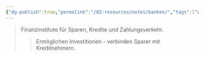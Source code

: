 ```yaml
---
{"dg-publish":true,"permalink":"/02-resources/notes/banken/","tags":["wirtschaft/finanzsektor","BWL"],"noteIcon":"","updated":"2025-09-05T10:12:28.333+02:00"}
---
```


>Finanzinstitute für Sparen, Kredite und Zahlungsverkehr.
>>Ermöglichen Investitionen - verbinden Sparer mit Kreditnehmern.